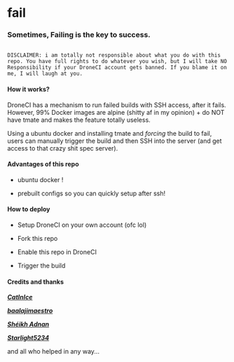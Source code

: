 # fail
### Sometimes, Failing is the key to success. ###


```

DISCLAIMER: i am totally not responsible about what you do with this repo. You have full rights to do whatever you wish, but I will take NO Responsibility if your DroneCI account gets banned. If you blame it on me, I will laugh at you.

```

#### How it works? ####

DroneCI has a mechanism to run failed builds with SSH access, after it fails. However, 99% Docker images are alpine (shitty af in my opinion) + do NOT have tmate and makes the feature totally useless.

Using a ubuntu docker and installing tmate and *forcing* the build to fail, users can manually trigger the build and then SSH into the server (and get access to that crazy shit spec server).


#### Advantages of this repo ####

- ubuntu docker !

- prebuilt configs so you can quickly setup after ssh!

#### How to deploy ####

- Setup DroneCI on your own account (ofc lol)

- Fork this repo

- Enable this repo in DroneCI

- Trigger the build 

#### Credits and thanks ####

[***CatInIce***](https://github.com/catinice)

[***baalajimaestro***](https://github.com/baalajimaestro)

[***Shéikh Adnan***](https://github.com/ElytrA8)

[***Starlight5234***](https://github.com/starlight5234)

and all who helped in any way...


